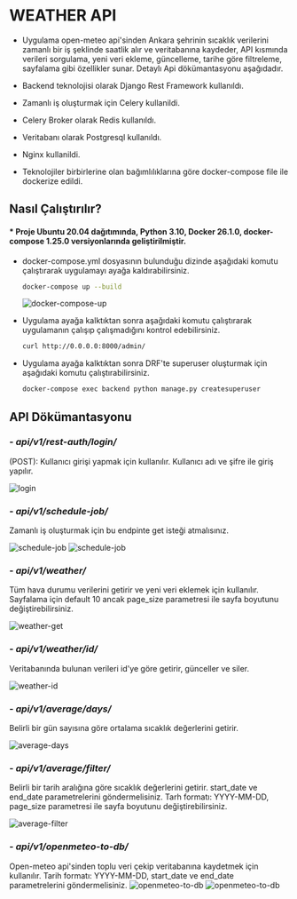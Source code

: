 
# WEATHER API

- Uygulama open-meteo api'sinden Ankara şehrinin sıcaklık verilerini zamanlı bir iş şeklinde saatlik alır ve veritabanına kaydeder, API kısmında verileri sorgulama, yeni veri ekleme, güncelleme, tarihe göre filtreleme, sayfalama gibi özellikler sunar. Detaylı Api dökümantasyonu aşağıdadır.

- Backend teknolojisi olarak Django Rest Framework kullanıldı.
- Zamanlı iş oluşturmak için Celery kullanildi.
- Celery Broker olarak Redis kullanıldı.
- Veritabanı olarak Postgresql kullanıldı.
- Nginx kullanildi.
- Teknolojiler birbirlerine olan bağımlılıklarına göre docker-compose file ile dockerize edildi. 

## Nasıl Çalıştırılır?

#### * Proje Ubuntu 20.04 dağıtımında, Python 3.10, Docker 26.1.0, docker-compose 1.25.0 versiyonlarında geliştirilmiştir.

- docker-compose.yml dosyasının bulunduğu dizinde aşağıdaki komutu çalıştırarak uygulamayı ayağa kaldırabilirsiniz.

  ```bash
  docker-compose up --build
  ```
  ![docker-compose-up](readme_images/docker.png)
- Uygulama ayağa kalktıktan sonra aşağıdaki komutu çalıştırarak uygulamanın çalışıp çalışmadığını kontrol edebilirsiniz.

  ```bash 
  curl http://0.0.0.0:8000/admin/
  ```
- Uygulama ayağa kalktıktan sonra DRF'te superuser oluşturmak için aşağıdaki komutu çalıştırabilirsiniz.

    ```bash
    docker-compose exec backend python manage.py createsuperuser
    ```

## API Dökümantasyonu

### - **_api/v1/rest-auth/login/_**
(POST): Kullanıcı girişi yapmak için kullanılır. Kullanıcı adı ve şifre ile giriş yapılır.

  ![login](readme_images/login.png)

### - **_api/v1/schedule-job/_**
Zamanlı iş oluşturmak için  bu endpinte get isteği atmalısınız.

  ![schedule-job](readme_images/schedule.png)
  ![schedule-job](readme_images/celerytask.png)
### - **_api/v1/weather/_**

Tüm hava durumu verilerini getirir ve yeni veri eklemek için kullanılır. Sayfalama için default 10 ancak page_size parametresi ile sayfa boyutunu değiştirebilirsiniz.

  ![weather-get](readme_images/weather.png)

### - **_api/v1/weather/id/_**

Veritabanında bulunan verileri id'ye göre getirir, günceller ve siler.

  ![weather-id](readme_images/weather_id.png)

### - **_api/v1/average/days/_**

Belirli bir gün sayısına göre ortalama sıcaklık değerlerini getirir.

  ![average-days](readme_images/average.png)
  
### - **_api/v1/average/filter/_**
Belirli bir tarih aralığına göre sıcaklık değerlerini getirir.
start_date ve end_date parametrelerini göndermelisiniz.
Tarh formatı: YYYY-MM-DD, page_size parametresi ile sayfa boyutunu değiştirebilirsiniz.

  ![average-filter](readme_images/filter.png)

### - **_api/v1/openmeteo-to-db/_**
Open-meteo api'sinden toplu veri çekip veritabanına kaydetmek için kullanılır.
Tarih formatı: YYYY-MM-DD,
start_date ve end_date parametrelerini göndermelisiniz.
  ![openmeteo-to-db](readme_images/openmeteo-to-db.png)
  ![openmeteo-to-db](readme_images/openmeteodb2.png)
